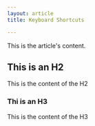 ```yaml
---
layout: article
title: Keyboard Shortcuts

---
```


This is the article's content.

## This is an H2

This is the content of the H2

### Thi is an H3 

This is the content of the H3


